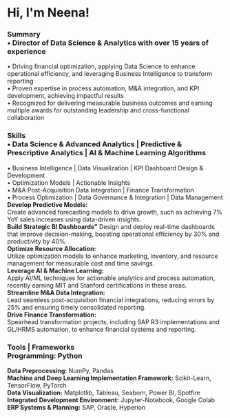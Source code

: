 <h1>Hi, I'm Neena!</h1>

### Summary<br>• Director of Data Science & Analytics with over 15 years of experience<br>
• Driving financial optimization, applying Data Science to enhance operational efficiency, and leveraging Business Intelligence to transform reporting<br>
• Proven expertise in process automation, M&A integration, and KPI development, achieving impactful results<br>
• Recognized for delivering measurable business outcomes and earning multiple  awards for outstanding leadership and cross-functional collaboration<br>

### Skills<br>•	Data Science & Advanced Analytics  |   Predictive & Prescriptive Analytics  |  AI & Machine Learning Algorithms<br>
•	Business Intelligence  |  Data Visualization  |  KPI Dashboard Design & Development<br>
•	Optimization Models |  Actionable Insights<br>
•	M&A Post-Acquisition Data Integration  |  Finance Transformation<br>
•	Process Optimization  |  Data Governance & Integration  |  Data Management<br>
**Develop Predictive Models:**<br>
Create advanced forecasting models to drive growth, such as achieving 7% YoY sales increases using data-driven insights.<br>
**Build Strategic BI Dashboards"**
Design and deploy real-time dashboards that improve decision-making, boosting operational efficiency by 30% and productivity by 40%.<br>
**Optimize Resource Allocation:**<br>
Utilize optimization models to enhance marketing, inventory, and resource management for measurable cost and time savings.<br>
**Leverage AI & Machine Learning:**<br>
Apply AI/ML techniques for actionable analytics and process automation, recently earning MIT and Stanford certifications in these areas.<br>
**Streamline M&A Data Integration:**<br>
Lead seamless post-acquisition financial integrations, reducing errors by 25% and ensuring timely consolidated reporting.<br>
**Drive Finance Transformation:**<br>
Spearhead transformation projects, including SAP R3 implementations and GL/HRMS automation, to enhance financial systems and reporting.<br>
### Tools | Frameworks<br>**Programming:** Python<br>
**Data Preprocessing:** NumPy, Pandas<br>
**Machine and Deep Learning Implementation Framework:** Scikit-Learn, TensorFlow, PyTorch<br>
**Data Visualization:** Matplotlib, Tableau, Seaborn, Power BI, Spotfire<br>
**Integrated Development Environment:** Jupyter-Notebook, Google Colab<br>
**ERP Systems & Planning:** SAP, Oracle, Hyperion

